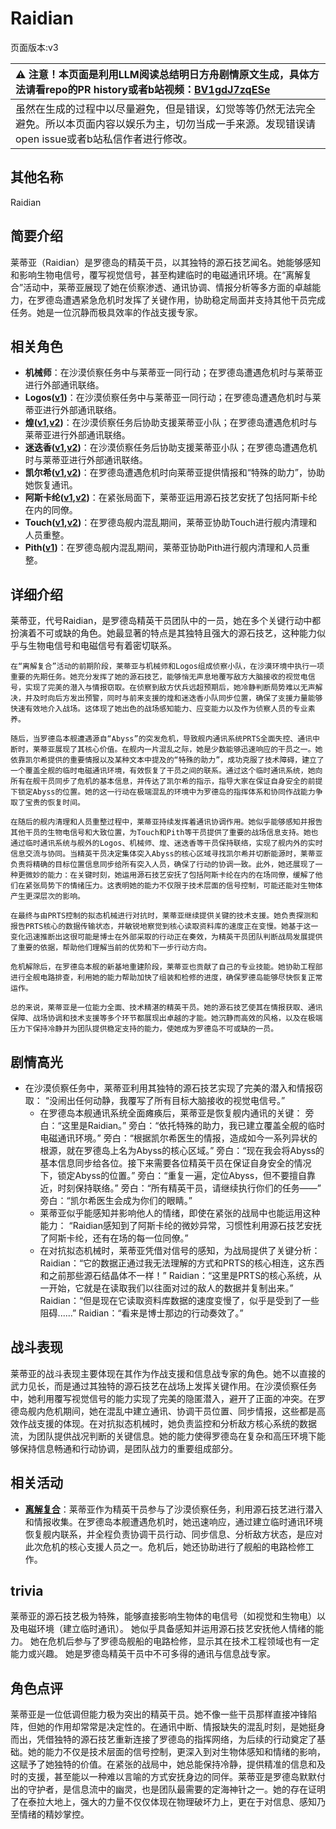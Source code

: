 # Raidian
页面版本:v3
 

| :warning: 注意！本页面是利用LLM阅读总结明日方舟剧情原文生成，具体方法请看repo的PR history或者b站视频：[BV1gdJ7zqESe](https://www.bilibili.com/video/BV1gdJ7zqESe/)         |
|:----------------------------|
| 虽然在生成的过程中以尽量避免，但是错误，幻觉等等仍然无法完全避免。所以本页面内容以娱乐为主，切勿当成一手来源。发现错误请open issue或者b站私信作者进行修改。|



## 其他名称
Raidian
## 简要介绍
莱蒂亚（Raidian）是罗德岛的精英干员，以其独特的源石技艺闻名。她能够感知和影响生物电信号，覆写视觉信号，甚至构建临时的电磁通讯环境。在“离解复合”活动中，莱蒂亚展现了她在侦察渗透、通讯协调、情报分析等多方面的卓越能力，在罗德岛遭遇紧急危机时发挥了关键作用，协助稳定局面并支持其他干员完成任务。她是一位沉静而极具效率的作战支援专家。
## 相关角色
-   **机械师**：在沙漠侦察任务中与莱蒂亚一同行动；在罗德岛遭遇危机时与莱蒂亚进行外部通讯联络。
-   **Logos([v1](../chars/extended_char_Logos.md))**：在沙漠侦察任务中与莱蒂亚一同行动；在罗德岛遭遇危机时与莱蒂亚进行外部通讯联络。
-   **煌([v1](../chars/char_017_huang.md),[v2](char_017_huang.md))**：在沙漠侦察任务后协助支援莱蒂亚小队；在罗德岛遭遇危机时与莱蒂亚进行外部通讯联络。
-   **迷迭香([v1](../chars/char_391_rosmon.md),[v2](char_391_rosmon.md))**：在沙漠侦察任务后协助支援莱蒂亚小队；在罗德岛遭遇危机时与莱蒂亚进行外部通讯联络。
-   **凯尔希([v1](../chars/char_003_kalts.md),[v2](char_003_kalts.md))**：在罗德岛遭遇危机时向莱蒂亚提供情报和“特殊的助力”，协助她恢复通讯。
-   **阿斯卡纶([v1](../chars/char_4132_ascln.md),[v2](char_4132_ascln.md))**：在紧张局面下，莱蒂亚运用源石技艺安抚了包括阿斯卡纶在内的同僚。
-   **Touch([v1](../chars/char_613_acmedc.md),[v2](char_613_acmedc.md))**：在罗德岛舰内混乱期间，莱蒂亚协助Touch进行舰内清理和人员重整。
-   **Pith([v1](../chars/char_612_accast.md))**：在罗德岛舰内混乱期间，莱蒂亚协助Pith进行舰内清理和人员重整。
## 详细介绍
莱蒂亚，代号Raidian，是罗德岛精英干员团队中的一员，她在多个关键行动中都扮演着不可或缺的角色。她最显著的特点是其独特且强大的源石技艺，这种能力似乎与生物电信号和电磁信号有着密切联系。

    在“离解复合”活动的前期阶段，莱蒂亚与机械师和Logos组成侦察小队，在沙漠环境中执行一项重要的先期任务。她充分发挥了她的源石技艺，能够悄无声息地覆写敌方大脑接收的视觉电信号，实现了完美的潜入与情报窃取。在侦察到敌方伏兵远超预期后，她冷静判断局势难以无声解决，并及时向后方发出预警，同时与前来支援的煌和迷迭香小队同步位置，确保了支援力量能够快速有效地介入战场。这体现了她出色的战场感知能力、应变能力以及作为侦察人员的专业素养。

    随后，当罗德岛本舰遭遇源自“Abyss”的突发危机，导致舰内通讯系统PRTS全面失控、通讯中断时，莱蒂亚展现了其核心价值。在舰内一片混乱之际，她是少数能够迅速响应的干员之一。她依靠凯尔希提供的重要情报以及某种文本中提及的“特殊的助力”，成功克服了技术障碍，建立了一个覆盖全舰的临时电磁通讯环境，有效恢复了干员之间的联系。通过这个临时通讯系统，她向所有在舰干员同步了危机的基本信息，并传达了凯尔希的指示，指导大家在保证自身安全的前提下锁定Abyss的位置。她的这一行动在极端混乱的环境中为罗德岛的指挥体系和协同作战能力争取了宝贵的恢复时间。

    在随后的舰内清理和人员重整过程中，莱蒂亚持续发挥着通讯协调作用。她似乎能够感知并报告其他干员的生物电信号和大致位置，为Touch和Pith等干员提供了重要的战场信息支持。她也通过临时通讯系统与舰外的Logos、机械师、煌、迷迭香等干员保持联络，实现了舰内外的实时信息交流与协同。当精英干员决定集体突入Abyss的核心区域寻找凯尔希并切断能源时，莱蒂亚负责将精确的目标位置信息同步给所有突入人员，确保了行动的协调一致。此外，她还展现了一种更微妙的能力：在关键时刻，她运用源石技艺安抚了包括阿斯卡纶在内的在场同僚，缓解了他们在紧张局势下的情绪压力。这表明她的能力不仅限于技术层面的信号控制，可能还能对生物体产生更深层次的影响。

    在最终与由PRTS控制的拟态机械进行对抗时，莱蒂亚继续提供关键的技术支援。她负责探测和报告PRTS核心的数据传输状态，并敏锐地察觉到核心读取资料库的速度正在变慢。她基于这一变化迅速推断出这很可能是博士在外部采取的行动正在奏效，为精英干员团队判断战局发展提供了重要的依据，帮助他们理解当前的优势和下一步行动方向。

    危机解除后，在罗德岛本舰的新基地重建阶段，莱蒂亚也贡献了自己的专业技能。她协助工程部进行全舰电路排查，利用她的能力帮助加快了组装和检修的进度，确保罗德岛能够尽快恢复正常运作。

    总的来说，莱蒂亚是一位能力全面、技术精湛的精英干员。她的源石技艺使其在情报获取、通讯保障、战场协调和技术支援等多个环节都展现出卓越的才能。她沉静而高效的风格，以及在极端压力下保持冷静并为团队提供稳定支持的能力，使她成为罗德岛不可或缺的一员。
## 剧情高光
*   在沙漠侦察任务中，莱蒂亚利用其独特的源石技艺实现了完美的潜入和情报窃取：
        “没闹出任何动静，我覆写了所有目标大脑接收的视觉电信号。”
    *   在罗德岛本舰通讯系统全面瘫痪后，莱蒂亚是恢复舰内通讯的关键：
        旁白：“这里是Raidian。”
        旁白：“依托特殊的助力，我已建立覆盖全舰的临时电磁通讯环境。”
        旁白：“根据凯尔希医生的情报，造成如今一系列异状的根源，就在罗德岛上名为Abyss的核心区域。”
        旁白：“现在我会将Abyss的基本信息同步给各位。接下来需要各位精英干员在保证自身安全的情况下，锁定Abyss的位置。”
        旁白：“重复一遍，定位Abyss，但不要擅自靠近，时刻保持联络。”
        旁白：“所有精英干员，请继续执行你们的任务——”
        旁白：“凯尔希医生会成为你们的眼睛。”
    *   莱蒂亚似乎能感知并影响他人的情绪，即使在紧张的战局中也能运用这种能力：
        “Raidian感知到了阿斯卡纶的微妙异常，习惯性利用源石技艺安抚了阿斯卡纶，还有在场的每一位同僚。”
    *   在对抗拟态机械时，莱蒂亚凭借对信号的感知，为战局提供了关键分析：
        Raidian：“它的数据正通过我无法理解的方式和PRTS的核心相连，这东西和之前那些源石结晶体不一样！”
        Raidian：“这里是PRTS的核心系统，从一开始，它就是在读取我们以往面对过的敌人的数据并复制出来。”
        Raidian：“但是现在它读取资料库数据的速度变慢了，似乎是受到了一些阻碍......”
        Raidian：“看来是博士那边的行动奏效了。”
## 战斗表现
莱蒂亚的战斗表现主要体现在其作为作战支援和信息战专家的角色。她不以直接的武力见长，而是通过其独特的源石技艺在战场上发挥关键作用。在沙漠侦察任务中，她利用覆写视觉信号的能力实现了完美的隐匿潜入，避开了正面的冲突。在罗德岛舰内危机期间，她在混乱中建立通讯、协调干员位置、同步情报，这些都是高效作战支援的体现。在对抗拟态机械时，她负责监控和分析敌方核心系统的数据流，为团队提供战况判断的关键信息。她的能力使得罗德岛在复杂和高压环境下能够保持信息畅通和行动协调，是团队战力的重要组成部分。
## 相关活动
-   **[离解复合](../stories/main_15.md)**：莱蒂亚作为精英干员参与了沙漠侦察任务，利用源石技艺进行潜入和情报收集。在罗德岛本舰遭遇危机时，她迅速响应，通过建立临时通讯环境恢复舰内联系，并全程负责协调干员行动、同步信息、分析敌方状态，是应对此次危机的核心支援人员之一。危机后，她还协助进行了舰船的电路检修工作。
## trivia
莱蒂亚的源石技艺极为特殊，能够直接影响生物体的电信号（如视觉和生物电）以及电磁环境（建立临时通讯）。
    她似乎具备感知并运用源石技艺安抚他人情绪的能力。
    她在危机后参与了罗德岛舰船的电路检修，显示其在技术工程领域也有一定能力或兴趣。
    她是罗德岛精英干员中不可多得的通讯与信息战专家。
## 角色点评
莱蒂亚是一位低调但能力极为突出的精英干员。她不像一些干员那样直接冲锋陷阵，但她的作用却常常是决定性的。在通讯中断、情报缺失的混乱时刻，是她挺身而出，凭借独特的源石技艺重新连接了罗德岛的指挥网络，为后续的行动奠定了基础。她的能力不仅是技术层面的信号控制，更深入到对生物体感知和情绪的影响，这赋予了她独特的价值。在紧张的战局中，她总能保持冷静，提供精准的信息和及时的支援，甚至能以一种难以言喻的方式安抚身边的同伴。莱蒂亚是罗德岛默默付出的守护者，是信息流中的幽灵，也是团队最需要的定海神针之一。她的存在证明了在泰拉大地上，强大的力量不仅仅体现在物理破坏力上，更在于对信息、感知乃至情绪的精妙掌控。